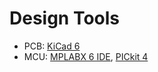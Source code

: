 Design Tools
============


- PCB: [KiCad 6](https://www.kicad.org/)
- MCU: [MPLABX 6 IDE](https://www.microchip.com/en-us/tools-resources/develop/mplab-x-ide), [PICkit 4](https://www.microchip.com/en-us/education/developer-help/learn-tools-software/programmers-debuggers/pickit4)
